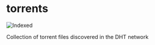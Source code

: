 torrents 
========
![Indexed](https://img.shields.io/badge/indexed-187788-blue)

Collection of torrent files discovered in the DHT network
